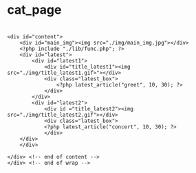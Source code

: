 # cat_page
#
 <?php
 session_start();
 ?>
 <!DOCTYPE html>
 <html>
 <head> 
 <meta charset="UTF-8">
 <link rel="stylesheet" type="text/css" href="./css/common.css">
 </head>

 <body>
 <div id="wrap">
    <div id="header">
        <?php include "./lib/top_login1.php"; ?>
    </div> <!-- end of header -->
    <div id="menu">
        <?php include "./lib/top_menu1.php"; ?>
    </div> <!-- end of menu --> 
 
    <div id="content">
        <div id="main_img"><img src="./img/main_img.jpg"></div>
        <?php include "./lib/func.php"; ?>
        <div id="latest">
            <div id="latest1">
                <div id="title_latest1"><img src="./img/title_latest1.gif>"></div>
                <div class="latest_box">
                    <?php latest_article("greet", 10, 30); ?>
                </div>
            </div>
            <div id="latest2">
                <div id ="title_latest2"><img src="./img/title_latest2.gif"></div>
                <div class="latest_box">
                <?php latest_article("concert", 10, 30); ?>
                </div>
        </div>
        </div>

    </div> <!-- end of content -->
    </div> <!-- end of wrap -->
 
 </body>
 </html>

